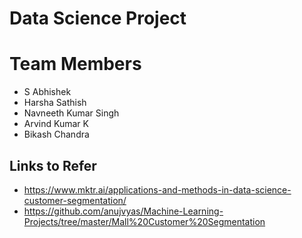 # Data Science Project

# Team Members
 - S Abhishek
 - Harsha Sathish
 - Navneeth Kumar Singh
 - Arvind Kumar K
 - Bikash Chandra


## Links to Refer

- https://www.mktr.ai/applications-and-methods-in-data-science-customer-segmentation/
- https://github.com/anujvyas/Machine-Learning-Projects/tree/master/Mall%20Customer%20Segmentation
